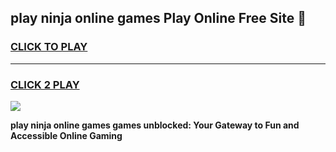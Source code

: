 
## play ninja online games Play Online Free Site 👋
<h3>
<a href="https://download.freeplayer.one?title=play_ninja_online_games&ref=21F">CLICK TO PLAY</a></h3>
<hr>

<h3>
<a href="https://download.freeplayer.one?title=play_ninja_online_games&ref=21F">CLICK 2 PLAY</a>
  
</h3>

<a href="https://download.freeplayer.one?title=play_ninja_online_games&ref=21F"><img src="https://cdnb.artstation.com/p/assets/images/images/032/539/853/original/anto-thomas-button-gif.gif"></a>


**play ninja online games games unblocked: Your Gateway to Fun and Accessible Online Gaming**
